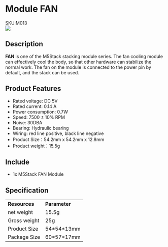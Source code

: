 # Module FAN

<div class="badge badge-pill badge-primary product_sku_tag">SKU:M013</div>

<div class="product_pic"><img src="assets/img/product_pics/module/module_FAN.webp"></div>

## Description

**FAN** is one of the M5Stack stacking module series. The fan cooling module can effectively cool the body, so that other hardware can stabilize the normal work. The fan on the module is connected to the power pin by default, and the stack can be used.

## Product Features

- Rated voltage: DC 5V
- Rated current: 0.14 A
- Power consumption: 0.7W
- Speed: 7500 ± 10% RPM
- Noise: 30DBA
- Bearing: Hydraulic bearing
- Wiring: red line positive, black line negative
- Product Size：54.2mm x 54.2mm x 12.8mm
- Product weight：15.5g

## Include

-  1x M5Stack FAN Module

## Specification

<table>
   <tr style="font-weight:bold">
      <td>Resources</td>
      <td>Parameter</td>
   </tr>
   <tr>
      <td>net weight</td>
      <td>15.5g</td>
   </tr>
   <tr>
      <td>Gross weight</td>
      <td>25g</td>
   </tr>
   <tr>
      <td>Product Size</td>
      <td>54*54*13mm</td>
   </tr>
   <tr>
      <td>Package Size</td>
      <td>60*57*17mm</td>
   </tr>
 </table>

<script>

   var purchase_link = 'https://m5stack.com/collections/m5-module/products/step-motor-module-adapter-fan-module';

   anchor_search(purchase_link);
   scrollFunc();

</script>